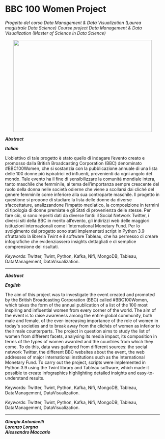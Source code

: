 # BBC 100 Women Project 
*Progetto del corso Data Management & Data Visualization (Laurea magistrale Data Science)*
*Course project Data Management & Data Visualization (Master of Science in Data Science)*

<p align="center">
  <img width="450" height="300" src="https://ichef.bbci.co.uk/news/640/cpsprodpb/10AB1/production/_109237286_100_women_v2_976-nc.png">
</p>

_**Abstract**_

_**Italian**_

L’obiettivo di tale progetto è stato quello di indagare l’evento creato e promosso dalla British Broadcasting Corporation (BBC) denominato #BBC100Women, 
che si sostanzia con la pubblicazione annuale di una lista delle 100 donne più ispiratrici ed influenti, provenienti da ogni angolo del mondo.
Tale evento ha il fine di sensibilizzare la comunità mondiale intera, tanto maschile che femminile,
al tema dell’importanza sempre crescente del ruolo della donna nelle società odierne che viene a
scollarsi dai cliché del genere femminile come inferiore alla sua controparte maschile.
Il progetto in questione si propone di studiare la lista delle donne da diverse sfaccettature,
analizzandone l’impatto mediatico, la composizione in termini di tipologia di donne premiate e
gli Stati di provenienza delle stesse.
Per fare ciò, si sono reperiti dati da diverse fonti: il Social Network Twitter, i diversi siti della BBC
in merito all’evento, gli indirizzi web delle maggiori istituzioni internazionali come l’International
Monetary Fund.
Per lo svolgimento del progetto sono stati implementati script in Python 3.9 sfruttando la libreria
Twint e il software Tableau, che ha permesso di creare infografiche che evidenziassero insights
dettagliati e di semplice comprensione dei risultati.

*Keywords*: Twitter, Twint, Python, Kafka, Nifi, MongoDB, Tableau, DataManagement, DataVisualization.

***

_**Abstract**_

_**English**_

The aim of this project was to investigate the event created and promoted by the British Broadcasting Corporation (BBC) called #BBC100Women, which takes the form of the annual publication of a list of the 100 most inspiring and influential women from every corner of the world. The aim of the event is to raise awareness among the entire global community, both male and female, of the ever-increasing importance of the role of women in today's societies and to break away from the clichés of women as inferior to their male counterparts. The project in question aims to study the list of women from different facets, analysing its media impact, its composition in terms of the types of women awarded and the countries from which they come. To do this, data was gathered from different sources: the social network Twitter, the different BBC websites about the event, the web addresses of major international institutions such as the International Monetary Fund. To carry out the project, scripts were implemented in Python 3.9 using the Twint library and Tableau software, which made it possible to create infographics highlighting detailed insights and easy-to-understand results.

Keywords: Twitter, Twint, Python, Kafka, Nifi, MongoDB, Tableau, DataManagement, DataVisualization.

*Keywords*: Twitter, Twint, Python, Kafka, Nifi, MongoDB, Tableau, DataManagement, DataVisualization.

***

_**Giorgia Antonicelli**_ <br />
_**Lorenzo Lorgna**_ <br />
_**Alessandro Maccario**_
